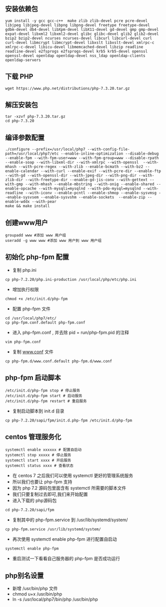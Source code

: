 ## 安装依赖包

```
yum install -y gcc gcc-c++  make zlib zlib-devel pcre pcre-devel  libjpeg libjpeg-devel libpng libpng-devel freetype freetype-devel gdbm-devel db4-devel libXpm-devel libX11-devel gd-devel gmp gmp-devel expat-devel libxml2 libxml2-devel glibc glibc-devel glib2 glib2-devel bzip2 bzip2-devel ncurses ncurses-devel libcurl libcurl-devel curl curl-devel libmcrypt libmcrypt-devel libxslt libxslt-devel xmlrpc-c xmlrpc-c-devel libicu-devel libmemcached-devel libzip readline readline-devel e2fsprogs e2fsprogs-devel krb5 krb5-devel openssl openssl-devel openldap openldap-devel nss_ldap openldap-clients openldap-servers
```
## 下载 PHP

```
wget https://www.php.net/distributions/php-7.3.20.tar.gz
```
## 解压安装包

```
tar -xzvf php-7.3.20.tar.gz
cd php-7.3.20
```
## 编译参数配置

```
./configure --prefix=/usr/local/php7 --with-config-file-path=/usr/local/php7/etc --enable-inline-optimization --disable-debug --enable-fpm --with-fpm-user=www --with-fpm-group=www --disable-rpath --enable-soap --with-libxml-dir --with-xmlrpc --with-openssl  --with-mhash --with-pcre-regex --with-zlib --enable-bcmath --with-bz2 --enable-calendar --with-curl --enable-exif --with-pcre-dir --enable-ftp --with-gd --with-openssl-dir --with-jpeg-dir --with-png-dir --with-zlib-dir --with-freetype-dir --enable-gd-jis-conv --with-gettext --with-gmp --with-mhash --enable-mbstring --with-onig --enable-shared --enable-opcache --with-mysqli=mysqlnd --with-pdo-mysql=mysqlnd --with-readline --with-iconv --enable-pcntl --enable-shmop --enable-sysvmsg --enable-sysvsem --enable-sysvshm --enable-sockets  --enable-zip --enable-wddx --with-pear
make && make install
```
## 创建www用户

```
groupadd www #添加 www 用户组
useradd -g www www #添加 www 用户到 www 用户组
```
## 初始化 php-fpm 配置

* 复制 php.ini
```
cp php-7.2.20/php.ini-production /usr/local/php/etc/php.ini
```
* 增加执行权限
```
chmod +x /etc/init.d/php-fpm
```
* 配置 php-fpm 文件
```
cd /usr/local/php7/etc/
cp php-fpm.conf.default php-fpm.conf
```
* 进入 php-fpm.conf , 并去除 pid = run/php-fpm.pid 的注释
 ```
vim php-fpm.conf
```
* 复制 www.conf 文件
```
cp php-fpm.d/www.conf.default php-fpm.d/www.conf
```
## php-fpm 启动脚本
```
/etc/init.d/php-fpm stop # 停止服务
/etc/init.d/php-fpm start # 启动服务
/etc/init.d/php-fpm restart # 重启服务
```
* 复制启动脚本到 init.d 目录
```
cp php-7.2.20/sapi/fpm/init.d.php-fpm /etc/init.d/php-fpm
```
## centos 管理服务化
```
systemctl enable xxxxxx # 配置自启动
systemctl stop xxxxx # 停止服务
systemctl start xxxx # 开启服务
systemctl status xxxx # 查看状态
```
* 在 centos 7 之后我们可以使用 systemctl 更好的管理系统服务
* 所以我们也要让 php-fpm 支持
* 因为 php 7.2 源码包里面含有 systemctl 所需要的脚本文件
* 我们只要复制过去即可,我们来开始配置
* 进入下载的 php源码包
```
cd php-7.2.20/sapi/fpm
```
* 复制其中的 php-fpm.service 到 /usr/lib/systemd/system/
```
cp php-fpm.service /usr/lib/systemd/system/
```
* 再次使用 systemctl enable php-fpm 进行配置自启动
```
systemctl enable php-fpm
```
* 重启测试一下看看自己服务器的 php-fpm 是否成功运行

## php别名设置
* 新增 /usr/bin/php 文件
* chmod u+x /usr/bin/php
* ln -s /usr/local/php7/bin/php /usr/bin/php